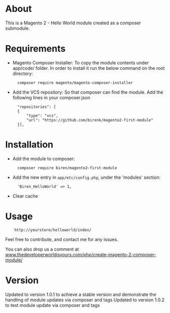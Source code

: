 # About
This is a Magento 2 - Hello World module created as a composer submodule.

# Requirements

- Magento Composer Installer: To copy the module contents under app/code/ folder.
In order to install it run the below command on the root directory:

        composer require magento/magento-composer-installer

- Add the VCS repository: So that composer can find the module. Add the following lines in your composer.json

        "repositories": [
        {
            "type": "vcs",
            "url": "https://github.com/birenk/magento2-first-module"
        }],


# Installation

- Add the module to composer:

        composer require biren/magento2-first-module

- Add the new entry in `app/etc/config.php`, under the 'modules' section:

        'Biren_HelloWorld' => 1,

- Clear cache

# Usage

        http://yourstore/helloworld/index/


Feel free to contribute, and contact me for any issues.

You can also drop us a comment at www.thedeveloperworldisyours.com/php/create-magento-2-composer-module/

# Version

Updated to version 1.0.1 to achieve a stable version and demonstrate the handling of module updates via composer and tags
Updated to version 1.0.2 to test module update via composer and tags
